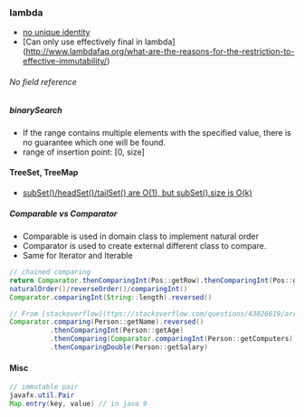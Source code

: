 ### lambda
- [no unique identity](http://www.lambdafaq.org/are-lambda-expressions-objects/)
- [Can only use effectively final in lambda] (http://www.lambdafaq.org/what-are-the-reasons-for-the-restriction-to-effective-immutability/)

###### No field reference

##### binarySearch
- If the range contains multiple elements with the specified value, there is no guarantee which one will be found.
- range of insertion point: [0, size]

#### TreeSet, TreeMap
- [subSet()/headSet()/tailSet() are O(1), but subSet().size is O(k)](https://stackoverflow.com/questions/34427758/treeset-number-of-elements-less-than-a-value-efficiently)

##### Comparable vs Comparator
- Comparable is used in domain class to implement natural order
- Comparator is used to create external different class to compare.
- Same for Iterator and Iterable
```java
// chained comparing
return Comparator.thenComparingInt(Pos::getRow).thenComparingInt(Pos::getCol).compare(this, other);
naturalOrder()/reverseOrder()/comparingInt()
Comparator.comparingInt(String::length).reversed()

// From [stackoverflow](ttps://stackoverflow.com/questions/43826619/arrays-sort-with-lambda-and-thencomparing)
Comparator.comparing(Person::getName).reversed()
          .thenComparingInt(Person::getAge)
          .thenComparing(Comparator.comparingInt(Person::getComputers).reversed())
          .thenComparingDouble(Person::getSalary)
```

#### Misc
```java
// immutable pair
javafx.util.Pair
Map.entry(key, value) // in java 9
```

